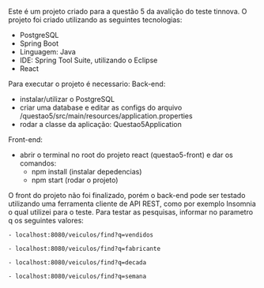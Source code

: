
Este é um projeto criado para a questão 5 da avalição do teste tinnova.
O projeto foi criado utilizando as seguintes tecnologias:
- PostgreSQL
- Spring Boot
- Linguagem: Java
- IDE: Spring Tool Suite, utilizando o Eclipse
- React


Para executar o projeto é necessario:
Back-end:
 - instalar/utilizar o PostgreSQL
 - criar uma database e editar as configs do arquivo /questao5/src/main/resources/application.properties
 - rodar a classe da aplicação: Questao5Application

Front-end:
 - abrir o terminal no root do projeto react (questao5-front) e dar os comandos:
	- npm install (instalar depedencias)
	- npm start (rodar o projeto)
	
 O front do projeto não foi finalizado, porém o back-end pode ser testado utilizando uma ferramenta cliente de API REST, 
 como por exemplo Insomnia o qual utilizei para o teste.
 Para testar as pesquisas, informar no parametro q os seguintes valores:
 
	- localhost:8080/veiculos/find?q=vendidos
	
	- localhost:8080/veiculos/find?q=fabricante
	
	- localhost:8080/veiculos/find?q=decada
	
	- localhost:8080/veiculos/find?q=semana
